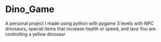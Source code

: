 # Dino_Game
A personal project I made using python with pygame 
3 levels with NPC dinosaurs, special items that increase health or speed, and lava
You are controlling a yellow dinosaur
